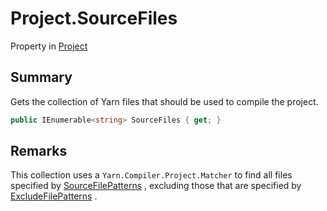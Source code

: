 # Project.SourceFiles

Property in [Project](/docs/api/csharp/yarn.compiler.project.md)

## Summary


Gets the collection of Yarn files that should be used to compile the
project.


```csharp
public IEnumerable<string> SourceFiles { get; }
```

## Remarks


This collection uses a  `Yarn.Compiler.Project.Matcher`  to find all files
specified by  [SourceFilePatterns](yarn.compiler.project.sourcefilepatterns.md) , excluding those that
are specified by  [ExcludeFilePatterns](yarn.compiler.project.excludefilepatterns.md) .


